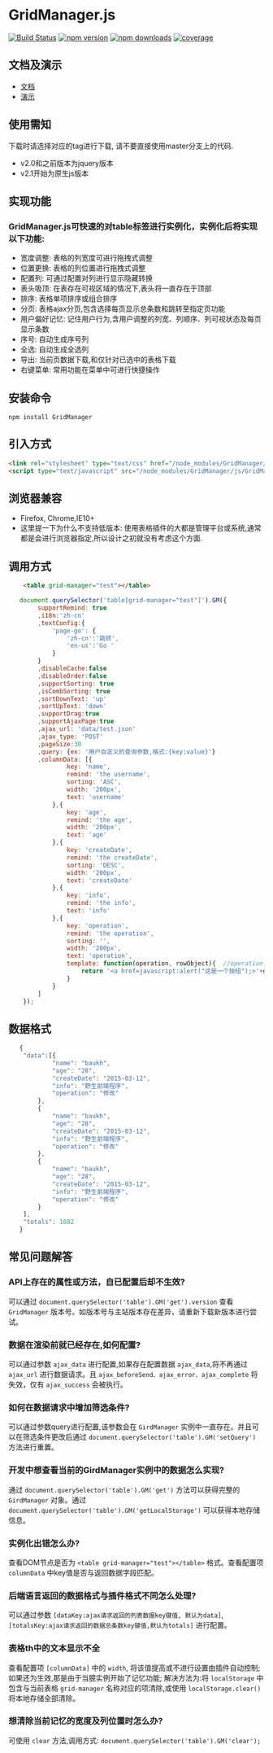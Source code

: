 # GridManager.js

[![Build Status](https://travis-ci.org/baukh789/GridManager.svg?branch=master&style=flat-square)](https://travis-ci.org/baukh789/GridManager)
[![npm version](https://img.shields.io/npm/v/GridManager.svg?style=flat-square)](https://www.npmjs.com/package/GridManager)
[![npm downloads](https://img.shields.io/npm/dt/GridManager.svg?style=flat-square)](https://www.npmjs.com/package/GridManager)
[![coverage](https://img.shields.io/codecov/c/github/baukh789/GridManager.svg?style=flat-square)](https://codecov.io/gh/baukh789/GridManager)

## 文档及演示
- [文档](http://gridmanager.lovejavascript.com/api/index.html)
- [演示](http://www.lovejavascript.com/node_modules/GridManager/demo/index.html)

## 使用需知
下载时请选择对应的tag进行下载, 请不要直接使用master分支上的代码.
- v2.0和之前版本为jquery版本
- v2.1开始为原生js版本

## 实现功能
### GridManager.js可快速的对table标签进行实例化，实例化后将实现以下功能:

- 宽度调整: 表格的列宽度可进行拖拽式调整
- 位置更换: 表格的列位置进行拖拽式调整
- 配置列: 可通过配置对列进行显示隐藏转换
- 表头吸顶: 在表存在可视区域的情况下,表头将一直存在于顶部
- 排序: 表格单项排序或组合排序
- 分页: 表格ajax分页,包含选择每页显示总条数和跳转至指定页功能
- 用户偏好记忆: 记住用户行为,含用户调整的列宽、列顺序、列可视状态及每页显示条数
- 序号: 自动生成序号列
- 全选: 自动生成全选列
- 导出: 当前页数据下载,和仅针对已选中的表格下载
- 右键菜单: 常用功能在菜单中可进行快捷操作

## 安装命令
```
npm install GridManager
```

## 引入方式
```html
<link rel="stylesheet" type="text/css" href="/node_modules/GridManager/css/GridManager.css"/>
<script type="text/javascript" src="/node_modules/GridManager/js/GridManager.js"></script>
```

## 浏览器兼容
- Firefox, Chrome,IE10+
- 这里提一下为什么不支持低版本: 使用表格插件的大都是管理平台或系统,通常都是会进行浏览器指定,所以设计之初就没有考虑这个方面.

## 调用方式
```html
    <table grid-manager="test"></table>
```

```javascript
   document.querySelector('table[grid-manager="test"]').GM({
        supportRemind: true
        ,i18n:'zh-cn'
        ,textConfig:{
            'page-go': {
                'zh-cn':'跳转',
                'en-us':'Go '
            }
        }
        ,disableCache:false
        ,disableOrder:false
        ,supportSorting: true
        ,isCombSorting: true
        ,sortDownText: 'up'
        ,sortUpText: 'down'
        ,supportDrag:true
        ,supportAjaxPage:true
        ,ajax_url: 'data/test.json'
        ,ajax_type: 'POST'
        ,pageSize:30
        ,query: {ex: '用户自定义的查询参数,格式:{key:value}'}
        ,columnData: [{
                key: 'name',
                remind: 'the username',
                sorting: 'ASC',
                width: '200px',
                text: 'username'
            },{
                key: 'age',
                remind: 'the age',
                width: '200px',
                text: 'age'
            },{
                key: 'createDate',
                remind: 'the createDate',
                sorting: 'DESC',
                width: '200px',
                text: 'createDate'
            },{
                key: 'info',
                remind: 'the info',
                text: 'info'
            },{
                key: 'operation',
                remind: 'the operation',
                sorting: '',
                width: '200px',
                text: 'operation',
                template: function(operation, rowObject){  //operation:当前key所对应的单条数据；rowObject：单个一行完整数据
                    return '<a href=javascript:alert("这是一个按纽");>'+operation+'</a>';
                }
            }
        ]
    });
```
## 数据格式
```javascript
   {
   	"data":[{
   			"name": "baukh",
   			"age": "28",
   			"createDate": "2015-03-12",
   			"info": "野生前端程序",
   			"operation": "修改"
   		},
   		{
   			"name": "baukh",
   			"age": "28",
   			"createDate": "2015-03-12",
   			"info": "野生前端程序",
   			"operation": "修改"
   		},
   		{
   			"name": "baukh",
   			"age": "28",
   			"createDate": "2015-03-12",
   			"info": "野生前端程序",
   			"operation": "修改"
   		}
   	],
   	"totals": 1682
   }
```
## 常见问题解答
### API上存在的属性或方法，自已配置后却不生效?
可以通过 `document.querySelector('table').GM('get').version` 查看 `GridManager` 版本号。如版本号与主站版本存在差异，请重新下载新版本进行尝试。
    
### 数据在渲染前就已经存在,如何配置?
可以通过参数 `ajax_data` 进行配置,如果存在配置数据 `ajax_data`,将不再通过 `ajax_url` 进行数据请求。且 `ajax_beforeSend、ajax_error、ajax_complete` 将失效，仅有 `ajax_success` 会被执行。

### 如何在数据请求中增加筛选条件?
可以通过参数query进行配置,该参数会在 `GirdManager` 实例中一直存在。并且可以在筛选条件更改后通过 `document.querySelector('table').GM('setQuery')` 方法进行重置。

### 开发中想查看当前的GirdManager实例中的数据怎么实现?
通过 `document.querySelector('table').GM('get')` 方法可以获得完整的 `GirdManager` 对象。通过 `document.querySelector('table').GM('getLocalStorage')` 可以获得本地存储信息。

### 实例化出错怎么办?
查看DOM节点是否为 `<table grid-manager="test"></table>` 格式。查看配置项 `columnData` 中key值是否与返回数据字段匹配。

### 后端语言返回的数据格式与插件格式不同怎么处理?
可以通过参数 `[dataKey:ajax请求返回的列表数据key键值, 默认为data]`, `[totalsKey:ajax请求返回的数据总条数key键值,默认为totals]` 进行配置。

### 表格th中的文本显示不全
查看配置项 `[columnData]` 中的 `width`, 将该值提高或不进行设置由插件自动控制;如果还为生效,那是由于当臆实例开始了记忆功能;
解决方法为:将 `localStorage` 中包含与当前表格 `grid-manager` 名称对应的项清除,或使用 `localStorage.clear()` 将本地存储全部清除。

### 想清除当前记忆的宽度及列位置时怎么办?
可使用 `clear` 方法,调用方式: `document.querySelector('table').GM('clear');`


